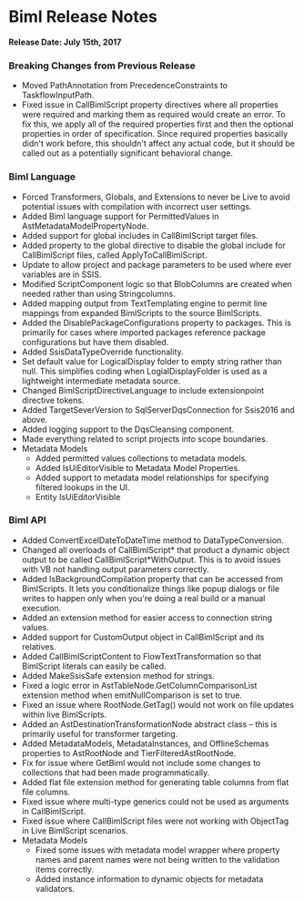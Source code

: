 # Biml Release Notes

**Release Date: July 15th, 2017**

### Breaking Changes from Previous Release

- Moved PathAnnotation from PrecedenceConstraints to TaskflowInputPath.
- Fixed issue in CallBimlScript property directives where all properties were required and marking them as required would create an error. To fix this, we apply all of the required properties first and then the optional properties in order of specification. Since required properties basically didn't work before, this shouldn't affect any actual code, but it should be called out as a potentially significant behavioral change.

### Biml Language

- Forced Transformers, Globals, and Extensions to never be Live to avoid potential issues with compilation with incorrect user settings.
- Added Biml language support for PermittedValues in AstMetadataModelPropertyNode.
- Added support for global includes in CallBimlScript target files.
- Added property to the global directive to disable the global include for CallBimlScript files, called ApplyToCallBimlScript.
- Update to allow project and package parameters to be used where ever variables are in SSIS.
- Modified ScriptComponent logic so that BlobColumns are created when needed rather than using Stringcolumns.
- Added mapping output from TextTemplating engine to permit line mappings from expanded BimlScripts to the source BimlScripts.
- Added the DisablePackageConfigurations property to packages. This is primarily for cases where imported packages reference package configurations but have them disabled.
- Added SsisDataTypeOverride functionality.
- Set default value for LogicalDisplay folder to empty string rather than null. This simplifies coding when LogialDisplayFolder is used as a lightweight intermediate metadata source.
- Changed BimlScriptDirectiveLanguage to include extensionpoint directive tokens.
- Added TargetSeverVersion to SqlServerDqsConnection for Ssis2016 and above.
- Added logging support to the DqsCleansing component.
- Made everything related to script projects into scope boundaries.
- Metadata Models
  - Added permitted values collections to metadata models.
  - Added IsUiEditorVisible to Metadata Model Properties.
  - Added support to metadata model relationships for specifying filtered lookups in the UI.
  - Entity IsUiEditorVisible

### Biml API

- Added ConvertExcelDateToDateTime method to DataTypeConversion.
- Changed all overloads of CallBimlScript* that product a dynamic object output to be called CallBimlScript*WithOutput. This is to avoid issues with VB not handling output parameters correctly.
- Added IsBackgroundCompilation property that can be accessed from BimlScripts. It lets you conditionalize things like popup dialogs or file writes to happen only when you're doing a real build or a manual execution.
- Added an extension method for easier access to connection string values.
- Added support for CustomOutput object in CallBimlScript and its relatives.
- Added CallBimlScriptContent to FlowTextTransformation so that BimlScript literals can easily be called.
- Added MakeSsisSafe extension method for strings.
- Fixed a logic error in AstTableNode.GetColumnComparisonList extension method when emitNullComparison is set to true.
- Fixed an issue where RootNode.GetTag() would not work on file updates within live BimlScripts.
- Added an AstDestinationTransformationNode abstract class – this is primarily useful for transformer targeting.
- Added MetadataModels, MetadataInstances, and OfflineSchemas properties to AstRootNode and TierFilteredAstRootNode.
- Fix for issue where GetBiml would not include some changes to collections that had been made programmatically.
- Added flat file extension method for generating table columns from flat file columns.
- Fixed issue where multi-type generics could not be used as arguments in CallBimlScript.
- Fixed issue where CallBimlScript files were not working with ObjectTag in Live BimlScript scenarios.
- Metadata Models
  - Fixed some issues with metadata model wrapper where property names and parent names were not being written to the validation items correctly.
  - Added instance information to dynamic objects for metadata validators.